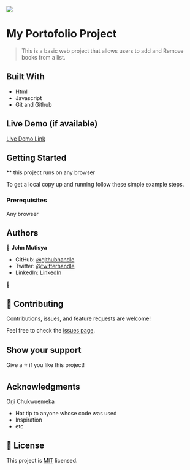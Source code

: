 ![](https://img.shields.io/badge/Microverse-blueviolet)

# My Portofolio Project

> This is a basic web project that allows users to add and Remove books from a list. 

## Built With

- Html
- Javascript
- Git and Github


## Live Demo (if available)

[Live Demo Link]()


## Getting Started

** this project runs on any browser


To get a local copy up and running follow these simple example steps.

### Prerequisites

Any browser



## Authors

👤 **John Mutisya**

- GitHub: [@githubhandle](https://github.com/johnkioko)
- Twitter: [@twitterhandle](https://twitter.com/@john_the_web_dev)
- LinkedIn: [LinkedIn](https://linkedin.com/in/johnkioko)

👤

## 🤝 Contributing

Contributions, issues, and feature requests are welcome!

Feel free to check the [issues page](../../issues/).

## Show your support

Give a ⭐️ if you like this project!

## Acknowledgments

 Orji Chukwuemeka
 
- Hat tip to anyone whose code was used
- Inspiration
- etc

## 📝 License

This project is [MIT](./MIT.MD) licensed.